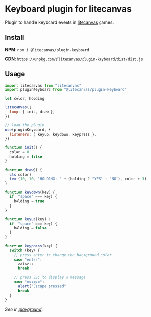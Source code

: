 # Keyboard plugin for litecanvas

Plugin to handle keyboard events in [litecanvas](https://github.com/litecanvas/engine) games.

## Install

**NPM**: `npm i @litecanvas/plugin-keyboard`

**CDN**: `https://unpkg.com/@litecanvas/plugin-keyboard/dist/dist.js`

## Usage

```js
import litecanvas from "litecanvas"
import pluginKeyboard from "@litecanvas/plugin-keyboard"

let color, holding

litecanvas({
  loop: { init, draw },
})

// load the plugin
use(pluginKeyboard, {
  listeners: { keyup, keydown, keypress },
})

function init() {
  color = 0
  holding = false
}

function draw() {
  cls(color)
  text(10, 10, "HOLDING: " + (holding ? "YES" : "NO"), color + 3)
}

function keydown(key) {
  if ("space" === key) {
    holding = true
  }
}

function keyup(key) {
  if ("space" === key) {
    holding = false
  }
}

function keypress(key) {
  switch (key) {
    // press enter to change the background color
    case "enter":
      color++
      break

    // press ESC to display a message
    case "escape":
      alert("Escape pressed")
      break
  }
}
```

_See in [playground](https://litecanvas.js.org?c=eJyVk02P0zAQhu%2F5FYMv66ilWeitKHwIql2g2h56QBxdZ5qYJLbxR0u16n9f28luW8SFSHEynpln5nUmRQE%2FsOOqR3AKOuGQM7lnFnTHjrVRXlavsqKAFTIjoVcmxDGthaxBSXANwm%2BP1olg9My0wLZqj7OY8U0JCcobqITlylQQivReCndcRHfjnLaLohi9s%2BAthNyHBgrzls%2FNnd3fz7NzQ%2FQxA%2BiU0gt4BBEwU6gMO8Bpmp3yLNt5yVMX0UVzGKJZteFGaEeDBXDzXNNL3dap4sdzgUJ3vhbydYvHrWKmip25tMx%2B2ZtpIlDV5lC%2BT%2FR4id2w5S3SIf37mJ1Hd4o6hTXPksFVpwyUcBveG9VV8RRL2LHOYna60BCFjRpihdX605evD3c5GHTeyHeR1FmaaJHs8I%2Bjb26nEG9yv17F6AUQmAB9LvMByM%2FlhkDYfliTfDr2MoF5flU6qK%2FUQdLwPDdArGYcCZRlCS%2BOSwnOeMyi1L9QXv8naDiLf5C0QWvPMHsQjjdALyBhplIQoHRo4jTzhska05BuGW%2BHaR6EpwzOLAJJ4WQxftHknUxGa2uQtdk1frn5HOFhMOIvAgz6sMtqvERazjS%2BMFmHxlGyTLsDBSuSX9UYJD8BJlYVKQ%3D%3D)_.
